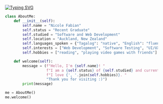 [![Typing SVG](https://readme-typing-svg.demolab.com?font=Fira+Code&weight=600&size=15&pause=1000&color=CA5894&random=false&width=429&height=33&lines=git+commit+-m+%22Added+aboutme.py%22)](https://git.io/typing-svg)
```python
class AboutMe:
    def __init__(self):
        self.name = "Nicole Fabian"
        self.status = "Recent Graduate"
        self.studied = "Software and Web Development"
        self.location = "Auckland, New Zealand"
        self.languages_spoken = {"Tagalog": "native", "English": "fluent"}
        self.interests = ["Web Development", "Software Testing", "UI/UX Design"]
        self.hobbies = ["reading", "playing video games with friends"]

    def welcome(self):
        message = (f"Hello, I'm {self.name}! "
                   f"I am a {self.status} of {self.studied} and currently exploring career opportunities. "
                   f"I love {', '.join(self.hobbies)}. "
                   "Thank you for visiting :)")
        print(message)

me = AboutMe()
me.welcome()
```
